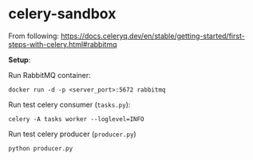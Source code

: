 # celery-sandbox

From following: https://docs.celeryq.dev/en/stable/getting-started/first-steps-with-celery.html#rabbitmq

**Setup**:

Run RabbitMQ container:
```
docker run -d -p <server_port>:5672 rabbitmq
```

Run test celery consumer (`tasks.py`):
```
celery -A tasks worker --loglevel=INFO
```

Run test celery producer (`producer.py`)
```
python producer.py
```

